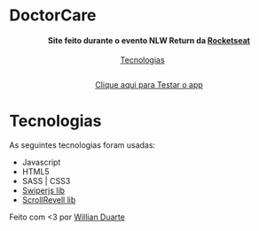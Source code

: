 # DoctorCare

<h4 align='center'>Site feito durante o evento NLW Return da <a href="https://nextlevelweek.com/episodios/origin/abertura/edicao/8">Rocketseat</a></h4>

<p align='center'>
    <a href="#tecnologias">Tecnologias</a>&nbsp;&nbsp;&nbsp;&nbsp;&nbsp;&nbsp;
</p>

<img src=''>

<p align='center'>
    <a href="https://willianduartte.github.io/DoctorCare/">Clique aqui para Testar o app</a>
</p>

# Tecnologias
As seguintes tecnologias foram usadas:

- Javascript
- HTML5
- SASS | CSS3
- [Swiperjs lib](https://swiperjs.com/)
- [ScrollRevell lib](https://scrollrevealjs.org/)

Feito com <3 por [Willian Duarte](https://www.linkedin.com/in/willian-duarte-de-souza-4321a6230/)


